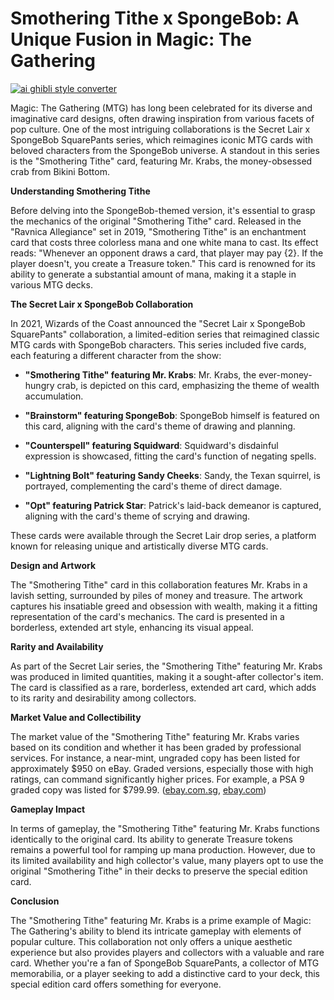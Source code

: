 # Smothering Tithe x SpongeBob: A Unique Fusion in Magic: The Gathering

[![ai ghibli style converter](https://i.imgur.com/dwt8Y5G.gif)](https://witbeam.net/slzx)

Magic: The Gathering (MTG) has long been celebrated for its diverse and imaginative card designs, often drawing inspiration from various facets of pop culture. One of the most intriguing collaborations is the Secret Lair x SpongeBob SquarePants series, which reimagines iconic MTG cards with beloved characters from the SpongeBob universe. A standout in this series is the "Smothering Tithe" card, featuring Mr. Krabs, the money-obsessed crab from Bikini Bottom.

**Understanding Smothering Tithe**

Before delving into the SpongeBob-themed version, it's essential to grasp the mechanics of the original "Smothering Tithe" card. Released in the "Ravnica Allegiance" set in 2019, "Smothering Tithe" is an enchantment card that costs three colorless mana and one white mana to cast. Its effect reads: "Whenever an opponent draws a card, that player may pay {2}. If the player doesn't, you create a Treasure token." This card is renowned for its ability to generate a substantial amount of mana, making it a staple in various MTG decks.

**The Secret Lair x SpongeBob Collaboration**

In 2021, Wizards of the Coast announced the "Secret Lair x SpongeBob SquarePants" collaboration, a limited-edition series that reimagined classic MTG cards with SpongeBob characters. This series included five cards, each featuring a different character from the show:

- **"Smothering Tithe" featuring Mr. Krabs**: Mr. Krabs, the ever-money-hungry crab, is depicted on this card, emphasizing the theme of wealth accumulation.

- **"Brainstorm" featuring SpongeBob**: SpongeBob himself is featured on this card, aligning with the card's theme of drawing and planning.

- **"Counterspell" featuring Squidward**: Squidward's disdainful expression is showcased, fitting the card's function of negating spells.

- **"Lightning Bolt" featuring Sandy Cheeks**: Sandy, the Texan squirrel, is portrayed, complementing the card's theme of direct damage.

- **"Opt" featuring Patrick Star**: Patrick's laid-back demeanor is captured, aligning with the card's theme of scrying and drawing.

These cards were available through the Secret Lair drop series, a platform known for releasing unique and artistically diverse MTG cards.

**Design and Artwork**

The "Smothering Tithe" card in this collaboration features Mr. Krabs in a lavish setting, surrounded by piles of money and treasure. The artwork captures his insatiable greed and obsession with wealth, making it a fitting representation of the card's mechanics. The card is presented in a borderless, extended art style, enhancing its visual appeal.

**Rarity and Availability**

As part of the Secret Lair series, the "Smothering Tithe" featuring Mr. Krabs was produced in limited quantities, making it a sought-after collector's item. The card is classified as a rare, borderless, extended art card, which adds to its rarity and desirability among collectors.

**Market Value and Collectibility**

The market value of the "Smothering Tithe" featuring Mr. Krabs varies based on its condition and whether it has been graded by professional services. For instance, a near-mint, ungraded copy has been listed for approximately $950 on eBay. Graded versions, especially those with high ratings, can command significantly higher prices. For example, a PSA 9 graded copy was listed for $799.99. ([ebay.com.sg](https://www.ebay.com.sg/itm/316583384089?utm_source=openai), [ebay.com](https://www.ebay.com/p/8077858465?utm_source=openai))

**Gameplay Impact**

In terms of gameplay, the "Smothering Tithe" featuring Mr. Krabs functions identically to the original card. Its ability to generate Treasure tokens remains a powerful tool for ramping up mana production. However, due to its limited availability and high collector's value, many players opt to use the original "Smothering Tithe" in their decks to preserve the special edition card.

**Conclusion**

The "Smothering Tithe" featuring Mr. Krabs is a prime example of Magic: The Gathering's ability to blend its intricate gameplay with elements of popular culture. This collaboration not only offers a unique aesthetic experience but also provides players and collectors with a valuable and rare card. Whether you're a fan of SpongeBob SquarePants, a collector of MTG memorabilia, or a player seeking to add a distinctive card to your deck, this special edition card offers something for everyone.
